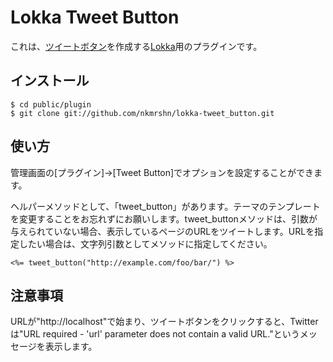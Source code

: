 Lokka Tweet Button
===============

これは、[ツイートボタン](http://twitter.com/goodies/tweetbutton)を作成する[Lokka](http://lokka.org)用のプラグインです。

インストール
------------

    $ cd public/plugin
    $ git clone git://github.com/nkmrshn/lokka-tweet_button.git

使い方
------

管理画面の[プラグイン]->[Tweet Button]でオプションを設定することができます。

ヘルパーメソッドとして、「tweet_button」があります。テーマのテンプレートを変更することをお忘れずにお願いします。tweet_buttonメソッドは、引数が与えられていない場合、表示しているページのURLをツイートします。URLを指定したい場合は、文字列引数としてメソッドに指定してください。

    <%= tweet_button("http://example.com/foo/bar/") %>

注意事項
--------

URLが"http://localhost"で始まり、ツイートボタンをクリックすると、Twitterは"URL required - 'url' parameter does not contain a valid URL."というメッセージを表示します。
